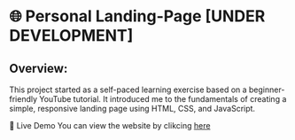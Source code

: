 # 🌐 Personal Landing-Page [UNDER DEVELOPMENT]

## Overview:
This project started as a self-paced learning exercise based on a beginner-friendly YouTube tutorial. It introduced me to the fundamentals of creating a simple, responsive landing page using HTML, CSS, and JavaScript.

👀 Live Demo
You can view the website by clikcing [here](https://tsembp.github.io/)

